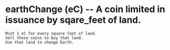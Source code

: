 # earthChange (eC) -- A coin limited in issuance by sqare_feet of land.
    Mint 1 eC for every square foot of land.
    Sell those coins to buy that land.
    Use that land to change Earth.

